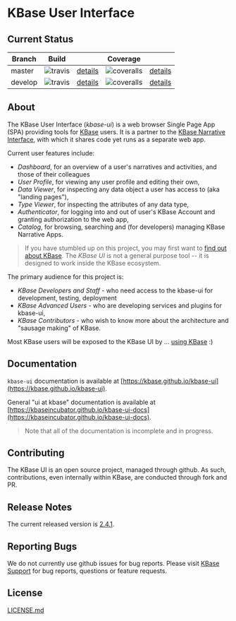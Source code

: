 # KBase User Interface

## Current Status

| Branch  | Build                                                              |                                                                | Coverage                                                                         |                                                                 |
| ------- | ------------------------------------------------------------------ | -------------------------------------------------------------- | -------------------------------------------------------------------------------- | --------------------------------------------------------------- |
| master  | ![travis](https://travis-ci.org/kbase/kbase-ui.svg?branch=master)  | [details](https://travis-ci.org/kbase/kbase-ui?branch=master)  | ![coveralls](https://coveralls.io/repos/kbase/kbase-ui/badge.svg?branch=master)  | [details](https://coveralls.io/r/kbase/kbase-ui?branch=master)  |
| develop | ![travis](https://travis-ci.org/kbase/kbase-ui.svg?branch=develop) | [details](https://travis-ci.org/kbase/kbase-ui?branch=develop) | ![coveralls](https://coveralls.io/repos/kbase/kbase-ui/badge.svg?branch=develop) | [details](https://coveralls.io/r/kbase/kbase-ui?branch=develop) |

## About

The KBase User Interface (_kbase-ui_) is a web browser Single Page App (SPA) providing tools for [KBase](http://www.base.us) users. It is a partner to the [KBase Narrative Interface](https://github.com/kbase/narrative), with which it shares code yet runs as a separate web app.

Current user features include:

- _Dashboard_, for an overview of a user's narratives and activities, and those of their colleagues
- _User Profile_, for viewing any user profile and editing their own,
- _Data Viewer_, for inspecting any data object a user has access to (aka "landing pages"),
- _Type Viewer_, for inspecting the attributes of any data type,
- _Authenticator_, for logging into and out of user's KBase Account and granting authorization to the web app,
- _Catalog_, for browsing, searching and (for developers) managing KBase Narrative Apps.

> If you have stumbled up on this project, you may first want to [find out about KBase](http://www.kbase.us).
> The _KBase UI_ is not a general purpose tool -- it is designed to work inside the KBase ecosystem.

The primary audience for this project is:

- _KBase Developers and Staff_ - who need access to the kbase-ui for development, testing, deployment
- _KBase Advanced Users_ - who are developing services and plugins for kbase-ui,
- _KBase Contributors_ - who wish to know more about the architecture and "sausage making" of KBase.

Most KBase users will be exposed to the KBase UI by ... [using KBase](https://narrative.kbase.us) :)

## Documentation

`kbase-ui` documentation is available at [https://kbase.github.io/kbase-ui](https://kbase.github.io/kbase-ui).

General "ui at kbase" documentation is available at [https://kbaseincubator.github.io/kbase-ui-docs](https://kbaseincubator.github.io/kbase-ui-docs).

> Note that all of the documentation is incomplete and in progress.

## Contributing

The KBase UI is an open source project, managed through github. As such, contributions, even internally within KBase, are conducted through fork and PR.

## Release Notes

The current released version is [2.4.1](release-notes/RELEASE_NOTES_2.4.1.md).

## Reporting Bugs

We do not currently use github issues for bug reports. Please visit [KBase Support](http://www.kbase.us/support) for bug reports, questions or feature requests.

## License

[LICENSE.md](LICENSE.md)
